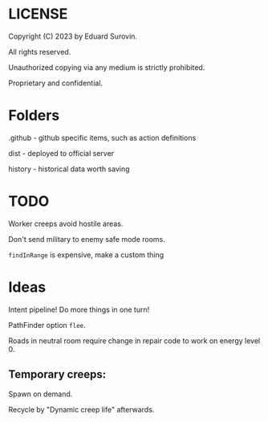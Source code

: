 # LICENSE
Copyright (C) 2023 by Eduard Surovin.

All rights reserved.

Unauthorized copying via any medium is strictly prohibited.

Proprietary and confidential.

# Folders
.github - github specific items, such as action definitions

dist - deployed to official server

history - historical data worth saving

# TODO
Worker creeps avoid hostile areas.

Don't send military to enemy safe mode rooms.

`findInRange` is expensive, make a custom thing

# Ideas
Intent pipeline! Do more things in one turn!

PathFinder option `flee`.

Roads in neutral room require change in repair code to work on energy level 0.

## Temporary creeps:

Spawn on demand.

Recycle by "Dynamic creep life" afterwards.

